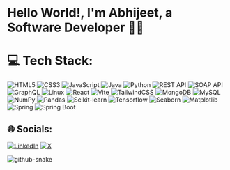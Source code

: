 

# Hello World!, I'm Abhijeet, a Software Developer 👋🏼


# 💻 Tech Stack:

![HTML5](https://img.shields.io/badge/html5-%23E34F26.svg?style=for-the-badge&logo=html5&logoColor=white) ![CSS3](https://img.shields.io/badge/css3-%231572B6.svg?style=for-the-badge&logo=css3&logoColor=white) ![JavaScript](https://img.shields.io/badge/JavaScript-%23F7DF1E.svg?style=for-the-badge&logo=javascript&logoColor=black) ![Java](https://img.shields.io/badge/java-%23ED8B00.svg?style=for-the-badge&logo=openjdk&logoColor=white) ![Python](https://img.shields.io/badge/Python-%233776AB.svg?style=for-the-badge&logo=python&logoColor=white) ![REST API](https://img.shields.io/badge/REST%20API-%2300D09C.svg?style=for-the-badge&logo=swagger&logoColor=white) ![SOAP API](https://img.shields.io/badge/SOAP%20API-%230081CB.svg?style=for-the-badge&logo=xml&logoColor=white) ![GraphQL](https://img.shields.io/badge/-GraphQL-E10098?style=for-the-badge&logo=graphql&logoColor=white) ![Linux](https://img.shields.io/badge/Linux-%23FCC624.svg?style=for-the-badge&logo=linux&logoColor=black) ![React](https://img.shields.io/badge/react-%2320232a.svg?style=for-the-badge&logo=react&logoColor=%2361DAFB) ![Vite](https://img.shields.io/badge/vite-%23646CFF.svg?style=for-the-badge&logo=vite&logoColor=white) ![TailwindCSS](https://img.shields.io/badge/tailwindcss-%2338B2AC.svg?style=for-the-badge&logo=tailwind-css&logoColor=white) ![MongoDB](https://img.shields.io/badge/MongoDB-%234ea94b.svg?style=for-the-badge&logo=mongodb&logoColor=white) ![MySQL](https://img.shields.io/badge/MySQL-%234479A1.svg?style=for-the-badge&logo=mysql&logoColor=white) ![NumPy](https://img.shields.io/badge/NumPy-%23013243.svg?style=for-the-badge&logo=numpy&logoColor=white) ![Pandas](https://img.shields.io/badge/Pandas-%23150458.svg?style=for-the-badge&logo=pandas&logoColor=white) ![Scikit-learn](https://img.shields.io/badge/Scikit--learn-%230B8C3B.svg?style=for-the-badge&logo=scikit-learn&logoColor=white) ![Tensorflow](https://img.shields.io/badge/Tensorflow-%23F7931E.svg?style=for-the-badge&logo=tensorflow&logoColor=white) ![Seaborn](https://img.shields.io/badge/Seaborn-%230A1F44.svg?style=for-the-badge&logo=seaborn&logoColor=white) ![Matplotlib](https://img.shields.io/badge/Matplotlib-%233D6DCC.svg?style=for-the-badge&logo=matplotlib&logoColor=white) ![Spring](https://img.shields.io/badge/Spring-%236DB33F.svg?style=for-the-badge&logo=spring&logoColor=white) ![Spring Boot](https://img.shields.io/badge/Spring%20Boot-%236DB33F.svg?style=for-the-badge&logo=springboot&logoColor=white)

## 🌐 Socials:
[![LinkedIn](https://img.shields.io/badge/LinkedIn-%230077B5.svg?logo=linkedin&logoColor=white)](https://linkedin.com/in/abhijeet-kumar-1310451b7) [![X](https://img.shields.io/badge/X-black.svg?logo=X&logoColor=white)](https://x.com/abhijeet0128) 

<picture>
  <source media="(prefers-color-scheme: dark)" srcset="https://raw.githubusercontent.com/tobiasmeyhoefer/tobiasmeyhoefer/output/github-snake-dark.svg" />
  <source media="(prefers-color-scheme: light)" srcset="https://raw.githubusercontent.com/tobiasmeyhoefer/tobiasmeyhoefer/output/github-snake.svg" />
  <img alt="github-snake" src="https://raw.githubusercontent.com/tobiasmeyhoefer/tobiasmeyhoefer/output/github-snake.svg" />
</picture>
